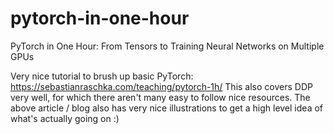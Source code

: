 # pytorch-in-one-hour
PyTorch in One Hour: From Tensors to Training Neural Networks on Multiple GPUs

Very nice tutorial to brush up basic PyTorch: https://sebastianraschka.com/teaching/pytorch-1h/ 
This also covers DDP very well, for which there aren't many easy to follow nice resources. The above article / blog also has very nice illustrations to get a high level idea of what's actually going on :) 
